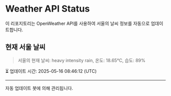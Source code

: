 
# Weather API Status

이 리포지토리는 OpenWeather API를 사용하여 서울의 날씨 정보를 자동으로 업데이트합니다.

## 현재 서울 날씨
> 서울의 현재 날씨: heavy intensity rain, 온도: 18.65°C, 습도: 89%

⏳ 업데이트 시간: 2025-05-16 08:46:12 (UTC)

---
자동 업데이트 봇에 의해 관리됩니다.
